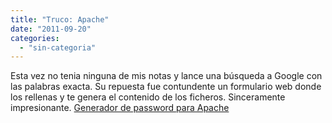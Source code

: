 ```yaml
---
title: "Truco: Apache"
date: "2011-09-20"
categories: 
  - "sin-categoria"
---
```


Esta vez no tenia ninguna de mis notas y lance una búsqueda a Google con las palabras exacta. Su repuesta fue contundente un formulario web donde los rellenas y te genera el contenido de los ficheros. Sinceramente impresionante. [Generador de password para Apache](https://tools.dynamicdrive.com/password/ "https://tools.dynamicdrive.com/password/")
